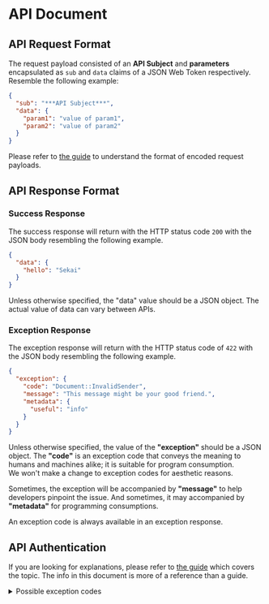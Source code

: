 # API Document

## API Request Format

The request payload consisted of an __API Subject__ and __parameters__ encapsulated as `sub` and `data` claims of a JSON Web Token respectively.
Resemble the following example:

~~~json
{
  "sub": "***API Subject***",
  "data": {
    "param1": "value of param1",
    "param2": "value of param2"
  }
}
~~~

Please refer to [the guide](./guides.md#understand-the-authentication) to understand the format of encoded request payloads.

## API Response Format

### Success Response

The success response will return with the HTTP status code `200` with the JSON body resembling the following example.

~~~json
{
  "data": {
    "hello": "Sekai"
  }
}
~~~

Unless otherwise specified, the "data" value should be a JSON object.
The actual value of data can vary between APIs.

### Exception Response

The exception response will return with the HTTP status code of `422` with the JSON body resembling the following example.

~~~json
{
  "exception": {
    "code": "Document::InvalidSender",
    "message": "This message might be your good friend.",
    "metadata": {
      "useful": "info"
    }
  }
}
~~~

Unless otherwise specified, the value of the __"exception"__ should be a JSON object.
The __"code"__ is an exception code that conveys the meaning to humans and machines alike;
it is suitable for program consumption.  
We won't make a change to exception codes for aesthetic reasons.

Sometimes, the exception will be accompanied by __"message"__ to help developers pinpoint the issue.
And sometimes, it may accompanied by __"metadata"__ for programming consumptions.

An exception code is always available in an exception response.

## API Authentication

If you are looking for explanations, please refer to [the guide](./guides.md#understand-the-authentication) which covers the topic.
The info in this document is more of a reference than a guide.

<details>
  <summary>Possible exception codes</summary>

  Code | Description
  -- | --
  JWT::KeyNotFound | The kid specified in the JWT header can't be found in the system. You should also check the API endpoint because each project has a different API endpoint.
  JWT::IATDrift | The `iat` claim in the JWT drifts beyond the acceptable period. The token may be stale, or the clock on the system used to generate the token is unusable.
  JWT::InvalidSubject | Unrecognized `API subject` specified.
  JWT::VerificationError | Mainly invalid signature; please check: the secret key and API endpoint.
  JWT::DecodeError | General JWT docode isuues; this exception code shoud accompanied with a useful message for debugging.
  JWT::SchemaViolation | Some of the fields is not conformed to agreed format at the JWT level.
</details>
